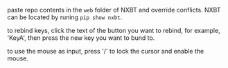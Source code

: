paste repo contents in the `web` folder of NXBT and override conflicts. NXBT can be located by runing `pip show nxbt`.

to rebind keys, click the text of the button you want to rebind, for example, 'KeyA', then press the new key you want to bund to.

to use the mouse as input, press '/' to lock the cursor and enable the mouse.
